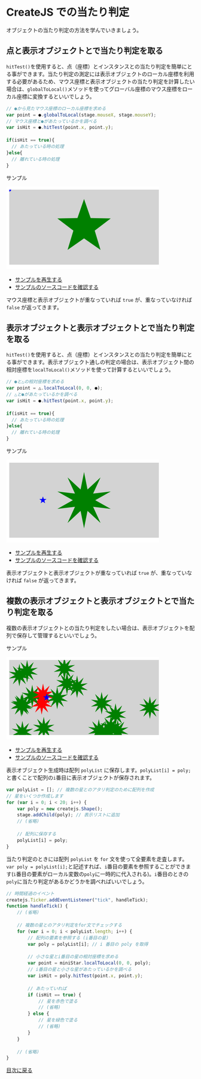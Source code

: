 # CreateJS での当たり判定

オブジェクトの当たり判定の方法を学んでいきましょう。


## 点と表示オブジェクトとで当たり判定を取る

`hitTest()`を使用すると、点（座標）とインスタンスとの当たり判定を簡単にとる事ができます。当たり判定の測定には表示オブジェクトのローカル座標を利用する必要があるため、マウス座標と表示オブジェクトの当たり判定を計算したい場合は、`globalToLocal()`メソッドを使ってグローバル座標のマウス座標をローカル座標に変換するといいでしょう。

```js
// ●から見たマウス座標のローカル座標を求める
var point = ●.globalToLocal(stage.mouseX, stage.mouseY);
// マウス座標と●があたっているかを調べる
var isHit = ●.hitTest(point.x, point.y);

if(isHit == true){
  // あたっている時の処理
}else{
  // 離れている時の処理
}
```

サンプル

![](../imgs/hittest_mouse.html.png)

- [サンプルを再生する](https://ics-creative.github.io/tutorial-createjs/samples/hittest_mouse.html)
- [サンプルのソースコードを確認する](../samples/hittest_mouse.html)

マウス座標と表示オブジェクトが重なっていれば `true` が、重なっていなければ `false` が返ってきます。



## 表示オブジェクトと表示オブジェクトとで当たり判定を取る

`hitTest()`を使用すると、点（座標）とインスタンスとの当たり判定を簡単にとる事ができます。表示オブジェクト通しの判定の場合は、表示オブジェクト間の相対座標を`localToLocal()`メソッドを使って計算するといいでしょう。

```js
// ●と△の相対座標を求める
var point = △.localToLocal(0, 0, ●);
// △と●があたっているかを調べる
var isHit = ●.hitTest(point.x, point.y);

if(isHit == true){
  // あたっている時の処理
}else{
  // 離れている時の処理
}
```

サンプル

![](../imgs/hittest_object.html.png)

- [サンプルを再生する](https://ics-creative.github.io/tutorial-createjs/samples/hittest_object.html)
- [サンプルのソースコードを確認する](../samples/hittest_object.html)

表示オブジェクトと表示オブジェクトが重なっていれば `true` が、重なっていなければ `false` が返ってきます。


## 複数の表示オブジェクトと表示オブジェクトとで当たり判定を取る

複数の表示オブジェクトとの当たり判定をしたい場合は、表示オブジェクトを配列で保存して管理するといいでしょう。

サンプル

![](../imgs/hittest_object_multi.html.png)

- [サンプルを再生する](https://ics-creative.github.io/tutorial-createjs/samples/hittest_object_multi.html)
- [サンプルのソースコードを確認する](../samples/hittest_object_multi.html)

表示オブジェクト生成時は配列 `polyList` に保存します。`polyList[i] = poly;`と書くことで配列の`i`番目に表示オブジェクトが保存されます。

```js
var polyList = []; // 複数の星とのアタリ判定のために配列を作成
// 星をいくつか作成します
for (var i = 0; i < 20; i++) {
    var poly = new createjs.Shape();
    stage.addChild(poly); // 表示リストに追加
    // (省略)

    // 配列に保存する
    polyList[i] = poly;
}
```

当たり判定のときには配列 `polyList` を `for` 文を使って全要素を走査します。`var poly = polyList[i];`と記述すれば、`i`番目の要素を参照することができます(`i`番目の要素がローカル変数の`poly`に一時的に代入される)。`i`番目のときの`poly`に当たり判定があるかどうかを調べればいいでしょう。

```js
// 時間経過のイベント
createjs.Ticker.addEventListener("tick", handleTick);
function handleTick() {
    // (省略)

    // 複数の星とのアタリ判定をfor文でチェックする
    for (var i = 0; i < polyList.length; i++) {
        // 配列の要素を参照する (i番目の星)
        var poly = polyList[i]; // i 番目の poly を取得

        // 小さな星とi番目の星の相対座標を求める
        var point = miniStar.localToLocal(0, 0, poly);
        // i番目の星と小さな星があたっているかを調べる
        var isHit = poly.hitTest(point.x, point.y);

        // あたっていれば
        if (isHit == true) {
            // 星を赤色で塗る
            // (省略)
        } else {
            // 星を緑色で塗る
            // (省略)
        }
    }

    // (省略)
}
```




[目次に戻る](index.md)
